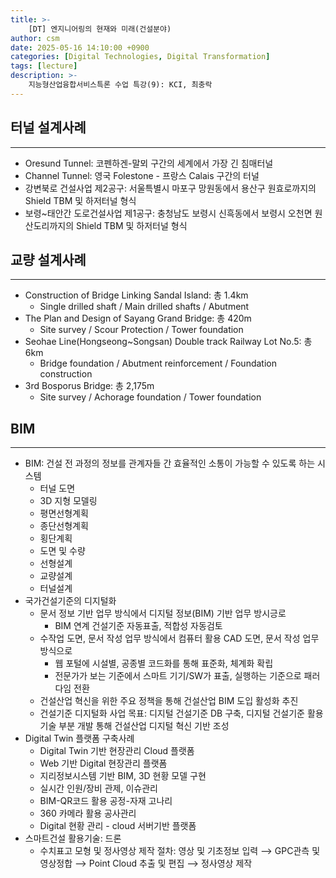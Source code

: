 ```yaml
---
title: >-
    [DT] 엔지니어링의 현재와 미래(건설분야)
author: csm
date: 2025-05-16 14:10:00 +0900
categories: [Digital Technologies, Digital Transformation]
tags: [lecture]
description: >-
    지능형산업융합서비스특론 수업 특강(9): KCI, 최충락
---
```


## 터널 설계사례
---
- Oresund Tunnel: 코펜하겐-말뫼 구간의 세계에서 가장 긴 침매터널
- Channel Tunnel: 영국 Folestone - 프랑스 Calais 구간의 터널
- 강변북로 건설사업 제2공구: 서울특별시 마포구 망원동에서 용산구 원효로까지의 Shield TBM 및 하저터널 형식
- 보령~태안간 도로건설사업 제1공구: 충청남도 보령시 신흑동에서 보령시 오천면 원산도리까지의 Shield TBM 및 하저터널 형식

## 교량 설계사례
---
- Construction of Bridge Linking Sandal Island: 총 1.4km
    - Single drilled shaft / Main drilled shafts / Abutment
- The Plan and Design of Sayang Grand Bridge: 총 420m
    - Site survey / Scour Protection / Tower foundation
- Seohae Line(Hongseong~Songsan) Double track Railway Lot No.5: 총 6km
    - Bridge foundation / Abutment reinforcement / Foundation construction
- 3rd Bosporus Bridge: 총 2,175m
    - Site survey / Achorage foundation / Tower foundation

## BIM
---
- BIM: 건설 전 과정의 정보를 관계자들 간 효율적인 소통이 가능할 수 있도록 하는 시스템
    - 터널 도면
    - 3D 지형 모델링
    - 평면선형계획
    - 종단선형계획
    - 횡단계획
    - 도면 및 수량
    - 선형설계
    - 교량설계
    - 터널설계
- 국가건설기준의 디지털화
    - 문서 정보 기반 업무 방식에서 디지털 정보(BIM) 기반 업무 방시긍로
        - BIM 연계 건설기준 자동표출, 적합성 자동검토
    - 수작업 도면, 문서 작성 업무 방식에서 컴퓨터 활용 CAD 도면, 문서 작성 업무 방식으로
        - 웹 포털에 시설별, 공종별 코드화를 통해 표준화, 체계화 확립
        - 전문가가 보는 기준에서 스마트 기기/SW가 표출, 실행하는 기준으로 패러다임 전환
    - 건설산업 혁신을 위한 주요 정책을 통해 건설산업 BIM 도입 활성화 추진
    - 건설기준 디지털화 사업 목표: 디지털 건설기준 DB 구축, 디지털 건설기준 활용기술 부분 개발 통해 건설산업 디지털 혁신 기반 조성
- Digital Twin 플랫폼 구축사례
    - Digital Twin 기반 현장관리 Cloud 플랫폼
    - Web 기반 Digital 현장관리 플랫폼
    - 지리정보시스템 기반 BIM, 3D 현황 모델 구현
    - 실시간 인원/장비 관제, 이슈관리
    - BIM-QR코드 활용 공정-자재 고나리
    - 360 카메라 활용 공사관리
    - Digital 현황 관리 - cloud 서버기반 플랫폼
- 스마트건설 활용기술: 드론
    - 수치표고 모형 및 정사영상 제작 절차: 영상 및 기초정보 입력 ⟶ GPC관측 및 영상정합 ⟶ Point Cloud 추출 및 편집 ⟶ 정사영상 제작